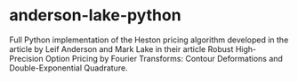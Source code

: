 # anderson-lake-python
Full Python implementation of the Heston pricing algorithm developed in the article by Leif Anderson and Mark Lake in their article Robust High-Precision Option Pricing by Fourier Transforms: Contour Deformations and Double-Exponential Quadrature.
